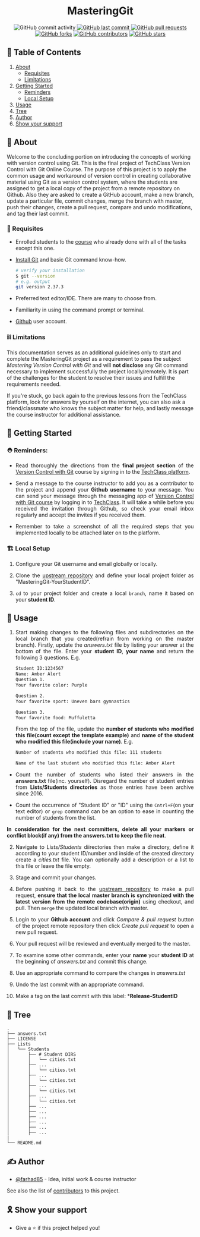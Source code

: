﻿<h1 align="center">MasteringGit</h1>

<div style="text-align:center">

![GitHub commit activity](https://img.shields.io/github/commit-activity/m/farhad85/MasteringGit)
[![GitHub last commit](https://img.shields.io/github/last-commit/farhad85/MasteringGit)](https://github.com/farhad85/MasteringGit)
[![GitHub pull requests](https://img.shields.io/github/issues-pr/farhad85/MasteringGit)](https://github.com/farhad85/MasteringGit/pulls)
[![GitHub forks](https://img.shields.io/github/forks/farhad85/MasteringGit)](https://github.com/farhad85/MasteringGit/network)
[![GitHub contributors](https://img.shields.io/github/contributors-anon/farhad85/MasteringGit?color=orange&label=contributors)](https://github.com/farhad85/MasteringGit)
[![GitHub stars](https://img.shields.io/github/stars/farhad85/MasteringGit)](https://github.com/farhad85/MasteringGit/stargazers)

</div>

## 📝 Table of Contents

1. [About](#about)
    * [Requisites](#requisites)
    * [Limitations](#limitations)
2. [Getting Started](#getting-started)
    * [Reminders](#reminders)
    * [Local Setup](#setup)
3. [Usage](#usage)
4. [Tree](#tree)
5. [Author](#author)
6. [Show your support](#support)


## 🔰 About <a name="about"></a>

Welcome to the concluding portion on introducing the concepts of working with version control using Git. This is the final project of TechClass Version Control with Git Online Course. The purpose of this project is to apply the common usage and workaround of version control in creating collaborative material using Git as a version control system, where the students are assigned to get a local copy of the project from a remote repository on Github. Also they are asked to create a GitHub account, make a new branch, update a particular file, commit changes, merge the branch with master, push their changes, create a pull request, compare and undo modifications, and tag their last commit.

### 🔑 Requisites <a name="requisites"></a>

- Enrolled students to the [course](https://techclass.com/products/version-control-with-git-course) who already done with all of the tasks except this one.

- [Install Git](http://git-scm.com/downloads) and basic Git command know-how.

  ```bash
  # verify your installation
  $ git --version
  # e.g. output
  git version 2.37.3
  ```

- Preferred text editor/IDE. There are many to choose from.

- Familiarity in using the command prompt or terminal.

- [Github](https://github.com/) user account.

### ⛓️ Limitations <a name="limitations"></a>

This documentation serves as an additional guidelines only to start and complete the MasteringGit project as a requirement to pass the subject _Mastering Version Control with Git_ and will **not disclose** any Git command necessary to implement successfully the project locally/remotely. It is part of the challenges for the student to resolve their issues and fulfill the requirements needed.

If you're stuck, go back again to the previous lessons from the TechClass platform, look for answers by yourself on the internet, you can also ask a friend/classmate who knows the subject matter for help, and lastly message the course instructor for additional assistance.


## 🏁 Getting Started <a name="getting-started"></a>

<div style="text-align: justify">

### ⛑️ Reminders: <a name="reminders"></a>

* Read thoroughly the directions from the **final project section** of the [Version Control with Git](https://techclass.com/products/version-control-with-git-course) course by signing in to the [TechClass platform](https://techclass.com/).

* Send a message to the course instructor to add you as a contributor to the project and append your **Github username** to your message. You can send your message through the messaging app of [Version Control with Git course](https://techclass.com/products/version-control-with-git-course) by logging in to [TechClass](https://techclass.com/). It will take a while before you received the invitation through Github, so check your email inbox regularly and accept the invites if you received them. 

* Remember to take a screenshot of all the required steps that you implemented locally to be attached later on to the platform.

### 🏗️ Local Setup <a name="setup"></a>

1. Configure your Git username and email globally or locally.

2. Clone the [upstream repository](https://github.com/farhad85/MasteringGit) and define your local project folder as "MasteringGit-YourStudentID".

3. `cd` to your project folder and create a local `branch`, name it based on your **student ID**.

## 🧩 Usage <a name="usage"></a>

1. Start making changes to the following files and subdirectories on the local branch that you created(refrain from working on the master branch). Firstly, update the _answers.txt_ file by listing your answer at the bottom of the file. Enter your **student ID**, **your name** and return the following 3 questions. E.g.

   ```bash
   Student ID:1234567
   Name: Amber Alert
   Question 1.
   Your favorite color: Purple

   Question 2.
   Your favorite sport: Uneven bars gymnastics

   Question 3.
   Your favorite food: Muffuletta

   ```

   From the top of the file, update the **number of students who modified this file(count except the template example)** and **name of the student who modified this file(include your name)**. E.g.

   ```bash
   Number of students who modified this file: 111 students

   Name of the last student who modified this file: Amber Alert

   ```


* Count the number of students who listed their answers in the **answers.txt** file(inc. yourself). Disregard the number of student entries from **Lists/Students directories** as those entries have been archive since 2016.

* Count the occurrence of "Student ID" or "ID" using the `Cntrl+F`(on your text editor) or `grep` command can be an option to ease in counting the number of students from the list.

**In consideration for the next committers, delete all your markers or conflict block(if any) from the answers.txt to keep the file neat**. 

2. Navigate to _Lists/Students_ diirectories then make a directory, define it according to your student ID/number and inside of the created directory create a _cities.txt_ file. You can optionally add a description or a list to this file or leave the file empty.

3. Stage and commit your changes. 

4. Before pushing it back to the [upstream repository](https://github.com/farhad85/MasteringGit) to make a pull request, **ensure that the local master branch is synchronized with the latest version from the remote codebase(origin)** using checkout, and pull. Then `merge` the updated local branch with master.

5. Login to your **Github account** and click _Compare & pull request_ button of the project remote repository then click _Create pull request_ to open a new pull request.

6. Your pull request will be reviewed and eventually merged to the master.
   
7. To examine some other commands, enter your **name** your **student ID** at the beginning of _answers.txt_ and commit this change.
   
8. Use an appropriate command to compare the changes in _answers.txt_
   
9. Undo the last commit with an appropriate command.
   
10. Make a tag on the last commit with this label: ***Release-StudentID**  
</div>


## 🌱 Tree <a name="tree"></a>

```
.
├── answers.txt
├── LICENSE
├── Lists
│   └── Students
│       ├── # Student DIRS
│       │   └── cities.txt
│       ├── ...
│       │   └── cities.txt
│       ├── ...
│       │   └── cities.txt
│       ├── ...
│       │   └── cities.txt
│       ├── ...
│       │   └── cities.txt
│       ├── ...
│       ├── ...
│       ├── ...
│       ├── ...
│       ├── ...
│       ├── ...
|
└── README.md

```

## ✍️ Author <a name="author"></a>

- [@farhad85](https://github.com/farhad85) - Idea, initial work & course instructor

See also the list of [contributors](https://github.com/farhad85/MasteringGit/graphs/contributors) to this project.


## 🎗️ Show your support <a name="support"></a>

- Give a ⭐️ if this project helped you!
